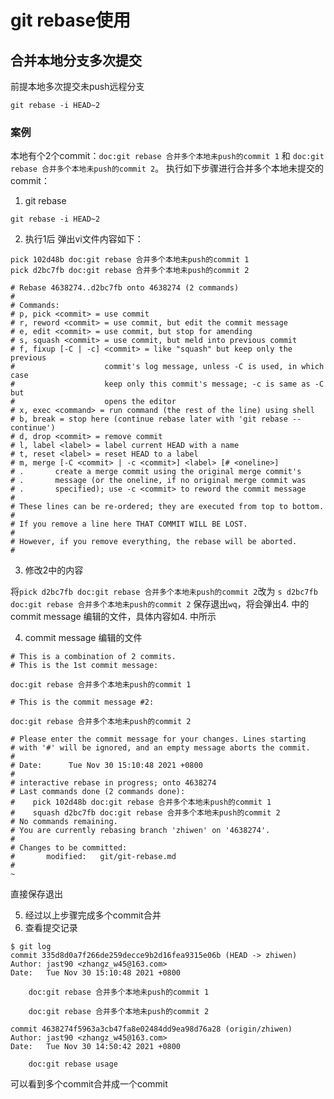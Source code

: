 # git rebase使用

## 合并本地分支多次提交
前提本地多次提交未push远程分支

```shell
git rebase -i HEAD~2
```

### 案例
本地有个2个commit：`doc:git rebase 合并多个本地未push的commit 1` 和 `doc:git rebase 合并多个本地未push的commit 2`。
执行如下步骤进行合并多个本地未提交的commit：
1. git rebase
```shell
git rebase -i HEAD~2 
```
2. 执行1后 弹出vi文件内容如下：
```shell
pick 102d48b doc:git rebase 合并多个本地未push的commit 1
pick d2bc7fb doc:git rebase 合并多个本地未push的commit 2

# Rebase 4638274..d2bc7fb onto 4638274 (2 commands)
#
# Commands:
# p, pick <commit> = use commit
# r, reword <commit> = use commit, but edit the commit message
# e, edit <commit> = use commit, but stop for amending
# s, squash <commit> = use commit, but meld into previous commit
# f, fixup [-C | -c] <commit> = like "squash" but keep only the previous
#                    commit's log message, unless -C is used, in which case
#                    keep only this commit's message; -c is same as -C but
#                    opens the editor
# x, exec <command> = run command (the rest of the line) using shell
# b, break = stop here (continue rebase later with 'git rebase --continue')
# d, drop <commit> = remove commit
# l, label <label> = label current HEAD with a name
# t, reset <label> = reset HEAD to a label
# m, merge [-C <commit> | -c <commit>] <label> [# <oneline>]
# .       create a merge commit using the original merge commit's
# .       message (or the oneline, if no original merge commit was
# .       specified); use -c <commit> to reword the commit message
#
# These lines can be re-ordered; they are executed from top to bottom.
#
# If you remove a line here THAT COMMIT WILL BE LOST.
#
# However, if you remove everything, the rebase will be aborted.
#
```

3. 修改2中的内容

将`pick d2bc7fb doc:git rebase 合并多个本地未push的commit 2`改为
`s d2bc7fb doc:git rebase 合并多个本地未push的commit 2`
保存退出`wq`，将会弹出4. 中的commit message 编辑的文件，具体内容如4. 中所示

4. commit message 编辑的文件

```shell
# This is a combination of 2 commits.
# This is the 1st commit message:

doc:git rebase 合并多个本地未push的commit 1

# This is the commit message #2:

doc:git rebase 合并多个本地未push的commit 2

# Please enter the commit message for your changes. Lines starting
# with '#' will be ignored, and an empty message aborts the commit.
#
# Date:      Tue Nov 30 15:10:48 2021 +0800
#
# interactive rebase in progress; onto 4638274
# Last commands done (2 commands done):
#    pick 102d48b doc:git rebase 合并多个本地未push的commit 1
#    squash d2bc7fb doc:git rebase 合并多个本地未push的commit 2
# No commands remaining.
# You are currently rebasing branch 'zhiwen' on '4638274'.
#
# Changes to be committed:
#       modified:   git/git-rebase.md
#
~

```
直接保存退出

5. 经过以上步骤完成多个commit合并
6. 查看提交记录
```shell
$ git log
commit 335d8d0a7f266de259decce9b2d16fea9315e06b (HEAD -> zhiwen)
Author: jast90 <zhangz_w45@163.com>
Date:   Tue Nov 30 15:10:48 2021 +0800

    doc:git rebase 合并多个本地未push的commit 1

    doc:git rebase 合并多个本地未push的commit 2

commit 4638274f5963a3cb47fa8e02484dd9ea98d76a28 (origin/zhiwen)
Author: jast90 <zhangz_w45@163.com>
Date:   Tue Nov 30 14:50:42 2021 +0800

    doc:git rebase usage
```
可以看到多个commit合并成一个commit
